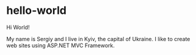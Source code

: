 # hello-world

Hi World!

My name is Sergiy and I live in Kyiv, the capital of Ukraine.
I like to create web sites using ASP.NET MVC Framework.
